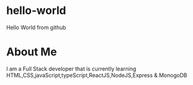 # hello-world
Hello World from github

# About Me

I am a Full Stack developer that is currently learning HTML,CSS,javaScript,typeScript,ReactJS,NodeJS,Express & MonogoDB
